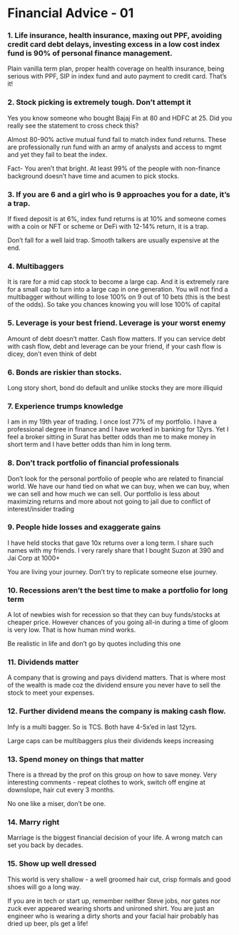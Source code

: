 # Financial Advice - 01

### 1. Life insurance, health insurance, maxing out PPF, avoiding credit card debt delays, investing excess in a low cost index fund is 90% of personal finance management. 
Plain vanilla term plan, proper health coverage on health insurance, being serious with PPF, SIP in index fund and auto payment to credit card. That’s it! 

### 2. Stock picking is extremely tough. Don’t attempt it
Yes you know someone who bought Bajaj Fin at 80 and HDFC at 25. Did you really see the statement to cross check this? 
   
Almost 80-90% active mutual fund fail to match index fund returns. These are professionally run fund with an army of analysts and access to mgmt and yet they fail to beat the index. 
   
Fact- You aren’t that bright. At least 99% of the people with non-finance background doesn’t have time and acumen to pick stocks. 
   
### 3. If you are 6 and a girl who is 9 approaches you for a date, it’s a trap.
If fixed deposit is at 6%, index fund returns is at 10% and someone comes with a coin or NFT or scheme or DeFi with 12-14% return, it is a trap. 
   
Don’t fall for a well laid trap. Smooth talkers are usually expensive at the end.
   
### 4. Multibaggers
It is rare for a mid cap stock to become a large cap. And it is extremely rare for a small cap to turn into a large cap in one generation. You will not find a multibagger without willing to lose 100% on 9 out of 10 bets (this is the best of the odds). So take you chances knowing you will lose 100% of capital 
   
### 5. Leverage is your best friend. Leverage is your worst enemy
Amount of debt doesn’t matter. Cash flow matters. If you can service debt with cash flow, debt and leverage can be your friend, if your cash flow is dicey, don’t even think of debt
   
### 6. Bonds are riskier than stocks.
Long story short, bond do default and unlike stocks they are more illiquid 

### 7. Experience trumps knowledge
I am in my 19th year of trading. I once lost 77% of my portfolio. I have a professional degree in finance and I have worked in banking for 12yrs. Yet I feel a broker sitting in Surat has better odds than me to make money in short term and I have better odds than him in long term. 

### 8. Don’t track portfolio of financial professionals
Don’t look for the personal portfolio of people who are related to financial world. We have our hand tied on what we can buy, when we can buy, when we can sell and how much we can sell. Our portfolio is less about maximizing returns and more about not going to jail due to conflict of interest/insider trading
   
### 9. People hide losses and exaggerate gains
I have held stocks that gave 10x returns over a long term. I share such names with my friends. I very rarely share that I bought Suzon at 390 and Jai Corp at 1000+ 
  
You are living your journey. Don’t try to replicate someone else journey. 
   
### 10. Recessions aren’t the best time to make a portfolio for long term
A lot of newbies wish for recession so that they can buy funds/stocks at cheaper price. However chances of you going all-in during a time of gloom is very low. That is how human mind works.
   
Be realistic in life and don’t go by quotes including this one
   
### 11. Dividends matter
A company that is growing and pays dividend matters. That is where most of the wealth is made coz the dividend ensure you never have to sell the stock to meet your expenses.

### 12. Further dividend means the company is making cash flow. 
Infy is a multi bagger. So is TCS. Both have 4-5x’ed in last 12yrs.

Large caps can be multibaggers plus their dividends keeps increasing 
   
### 13. Spend money on things that matter
There is a thread by the prof on this group on how to save money. Very interesting comments - repeat clothes to work, switch off engine at downslope, hair cut every 3 months.
   
No one like a miser, don’t be one.
   
### 14. Marry right 
Marriage is the biggest financial decision of your life. A wrong match can set you back by decades.
   
### 15. Show up well dressed
This world is very shallow - a well groomed hair cut, crisp formals and good shoes will go a long way.
   
If you are in tech or start up, remember neither Steve jobs, nor gates nor zuck ever appeared wearing shorts and unironed shirt. You are just an engineer who is wearing a dirty shorts and your facial hair probably has dried up beer, pls get a life!
